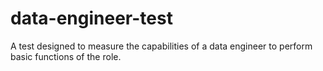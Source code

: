 # data-engineer-test
A test designed to measure the capabilities of a data engineer to perform basic functions of the role.
